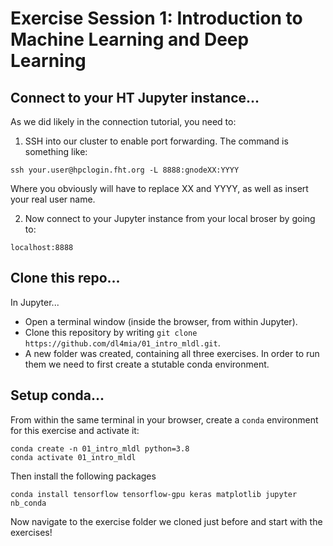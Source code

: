 # Exercise Session 1: Introduction to Machine Learning and Deep Learning

## Connect to your HT Jupyter instance...

As we did likely in the connection tutorial, you need to:

1. SSH into our cluster to enable port forwarding. The command is something like:

```
ssh your.user@hpclogin.fht.org -L 8888:gnodeXX:YYYY

```
Where you obviously will have to replace XX and YYYY, as well as insert your real user name.

2. Now connect to your Jupyter instance from your local broser by going to:
```
localhost:8888
```

## Clone this repo...
In Jupyter...
* Open a terminal window (inside the browser, from within Jupyter).
* Clone this repository by writing `git clone https://github.com/dl4mia/01_intro_mldl.git`.
* A new folder was created, containing all three exercises. In order to run them we need to first create a stutable conda environment.

## Setup conda...

From within the same terminal in your browser, create a `conda` environment for this exercise and activate it:

```
conda create -n 01_intro_mldl python=3.8
conda activate 01_intro_mldl
```

Then install the following packages
```
conda install tensorflow tensorflow-gpu keras matplotlib jupyter nb_conda
```

Now navigate to the exercise folder we cloned just before and start with the exercises! 
